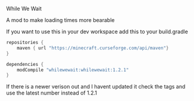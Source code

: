 While We Wait

A mod to make loading times more bearable

If you want to use this in your dev workspace add this to your build.gradle

```gradle
repositories {
    maven { url "https://minecraft.curseforge.com/api/maven"}
}

dependencies {
    modCompile "whilewewait:whilewewait:1.2.1"
}
```
If there is a newer verison out and I havent updated it check the tags and use the latest number instead of 1.2.1
